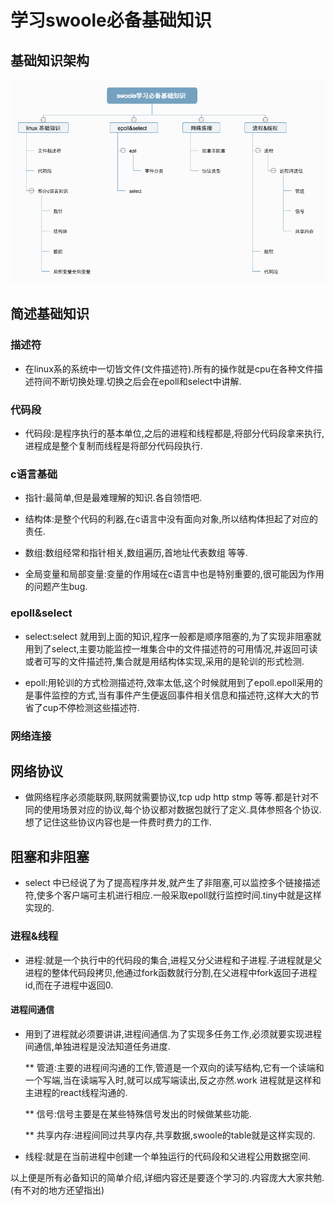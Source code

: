# 学习swoole必备基础知识

## 基础知识架构

![Image5](../static/image/swoole学习必备基础知识.png "知识结构")

## 简述基础知识

### 描述符

* 在linux系的系统中一切皆文件(文件描述符).所有的操作就是cpu在各种文件描述符间不断切换处理.切换之后会在epoll和select中讲解.

### 代码段

* 代码段:是程序执行的基本单位,之后的进程和线程都是,将部分代码段拿来执行,进程成是整个复制而线程是将部分代码段执行.

### c语言基础

* 指针:最简单,但是最难理解的知识.各自领悟吧.

* 结构体:是整个代码的利器,在c语言中没有面向对象,所以结构体担起了对应的责任.

* 数组:数组经常和指针相关,数组遍历,首地址代表数组 等等.

* 全局变量和局部变量:变量的作用域在c语言中也是特别重要的,很可能因为作用的问题产生bug.

### epoll&select

* select:select 就用到上面的知识,程序一般都是顺序阻塞的,为了实现非阻塞就用到了select,主要功能监控一堆集合中的文件描述符的可用情况,并返回可读或者可写的文件描述符,集合就是用结构体实现,采用的是轮训的形式检测.

* epoll:用轮训的方式检测描述符,效率太低,这个时候就用到了epoll.epoll采用的是事件监控的方式,当有事件产生便返回事件相关信息和描述符,这样大大的节省了cup不停检测这些描述符.

### 网络连接

## 网络协议

* 做网络程序必须能联网,联网就需要协议,tcp udp http stmp 等等.都是针对不同的使用场景对应的协议,每个协议都对数据包就行了定义.具体参照各个协议.想了记住这些协议内容也是一件费时费力的工作.

## 阻塞和非阻塞

* select 中已经说了为了提高程序并发,就产生了非阻塞,可以监控多个链接描述符,使多个客户端可主机进行相应.一般采取epoll就行监控时间.tiny中就是这样实现的.

### 进程&线程

* 进程:就是一个执行中的代码段的集合,进程又分父进程和子进程.子进程就是父进程的整体代码段拷贝,他通过fork函数就行分割,在父进程中fork返回子进程id,而在子进程中返回0.

#### 进程间通信

* 用到了进程就必须要讲讲,进程间通信.为了实现多任务工作,必须就要实现进程间通信,单独进程是没法知道任务进度.

    ** 管道:主要的进程间沟通的工作,管道是一个双向的读写结构,它有一个读端和一个写端,当在读端写入时,就可以成写端读出,反之亦然.work 进程就是这样和主进程的react线程沟通的.

    ** 信号:信号主要是在某些特殊信号发出的时候做某些功能.

    ** 共享内存:进程间同过共享内存,共享数据,swoole的table就是这样实现的.

* 线程:就是在当前进程中创建一个单独运行的代码段和父进程公用数据空间.

以上便是所有必备知识的简单介绍,详细内容还是要逐个学习的.内容庞大大家共勉.(有不对的地方还望指出)
